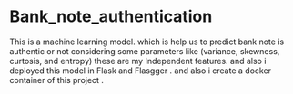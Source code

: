 # Bank_note_authentication
This is a machine learning model. which is help us to predict bank note is authentic or not considering some parameters like (variance, skewness, curtosis, and entropy) these are my Independent features. and also i deployed this model in Flask and Flasgger .  and also i create a docker container of this project .    
